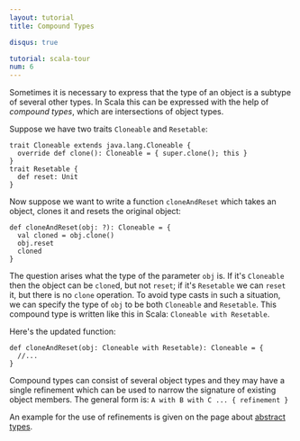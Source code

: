```yaml
---
layout: tutorial
title: Compound Types

disqus: true

tutorial: scala-tour
num: 6
---
```


Sometimes it is necessary to express that the type of an object is a subtype of several other types. In Scala this can be expressed with the help of *compound types*, which are intersections of object types.

Suppose we have two traits `Cloneable` and `Resetable`:

    trait Cloneable extends java.lang.Cloneable {
      override def clone(): Cloneable = { super.clone(); this }
    }
    trait Resetable {
      def reset: Unit
    }

Now suppose we want to write a function `cloneAndReset` which takes an object, clones it and resets the original object:

    def cloneAndReset(obj: ?): Cloneable = {
      val cloned = obj.clone()
      obj.reset
      cloned
    }

The question arises what the type of the parameter `obj` is. If it's `Cloneable` then the object can be `clone`d, but not `reset`; if it's `Resetable` we can `reset` it, but there is no `clone` operation. To avoid type casts in such a situation, we can specify the type of `obj` to be both `Cloneable` and `Resetable`. This compound type is written like this in Scala: `Cloneable with Resetable`.

Here's the updated function:

    def cloneAndReset(obj: Cloneable with Resetable): Cloneable = {
      //...
    }

Compound types can consist of several object types and they may have a single refinement which can be used to narrow the signature of existing object members.
The general form is: `A with B with C ... { refinement }`

An example for the use of refinements is given on the page about [abstract types](abstract-types.html). 
